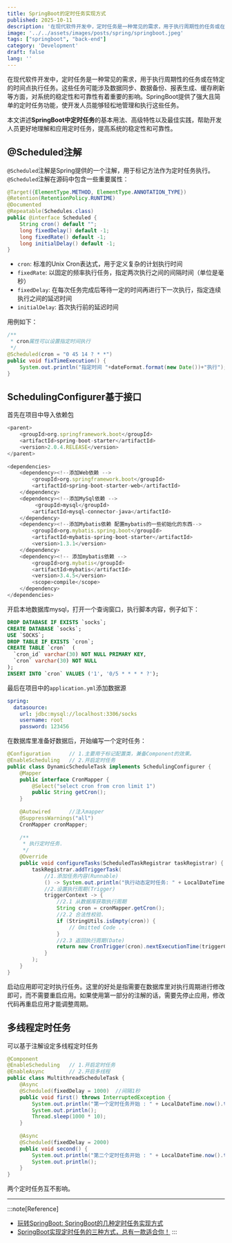 ```yaml
---
title: SpringBoot的定时任务实现方式
published: 2025-10-11
description: '在现代软件开发中，定时任务是一种常见的需求，用于执行周期性的任务或在特定的时间点执行任务。SpringBoot提供了简单的定时任务功能，使开发人员能够轻松地管理和执行这些任务。'
image: '../../assets/images/posts/spring/springboot.jpeg'
tags: ["springboot", "back-end"]
category: 'Development'
draft: false 
lang: ''
---
```


在现代软件开发中，定时任务是一种常见的需求，用于执行周期性的任务或在特定的时间点执行任务。这些任务可能涉及数据同步、数据备份、报表生成、缓存刷新等方面，对系统的稳定性和可靠性有着重要的影响。SpringBoot提供了强大且简单的定时任务功能，使开发人员能够轻松地管理和执行这些任务。

本文讲述**SpringBoot中定时任务**的基本用法、高级特性以及最佳实践，帮助开发人员更好地理解和应用定时任务，提高系统的稳定性和可靠性。

## @Scheduled注解

`@Scheduled`注解是Spring提供的一个注解，用于标记方法作为定时任务执行。`@Scheduled`注解在源码中包含一些重要属性：

```java
@Target({ElementType.METHOD, ElementType.ANNOTATION_TYPE})  
@Retention(RetentionPolicy.RUNTIME)  
@Documented  
@Repeatable(Schedules.class)  
public @interface Scheduled {
    String cron() default "";
	long fixedDelay() default -1;
	long fixedRate() default -1;
	long initialDelay() default -1;
}
```

- `cron`: 标准的Unix Cron表达式，用于定义复杂的计划执行时间
- `fixedRate`: 以固定的频率执行任务，指定两次执行之间的间隔时间（单位是毫秒）
- `fixedDelay`: 在每次任务完成后等待一定的时间再进行下一次执行，指定连续执行之间的延迟时间
- `initialDelay`: 首次执行前的延迟时间

用例如下：

```java
/**
 * cron属性可以设置指定时间执行  
 */  
@Scheduled(cron = "0 45 14 ? * *")  
public void fixTimeExecution() {  
	System.out.println("指定时间 "+dateFormat.format(new Date())+"执行");  
}
```

## SchedulingConfigurer基于接口

首先在项目中导入依赖包

```js
<parent>
    <groupId>org.springframework.boot</groupId>
    <artifactId>spring-boot-starter</artifactId>
    <version>2.0.4.RELEASE</version>
</parent>
 
<dependencies>
    <dependency><!--添加Web依赖 -->
        <groupId>org.springframework.boot</groupId>
        <artifactId>spring-boot-starter-web</artifactId>
    </dependency>
    <dependency><!--添加MySql依赖 -->
         <groupId>mysql</groupId>
        <artifactId>mysql-connector-java</artifactId>
    </dependency>
    <dependency><!--添加Mybatis依赖 配置mybatis的一些初始化的东西-->
        <groupId>org.mybatis.spring.boot</groupId>
        <artifactId>mybatis-spring-boot-starter</artifactId>
        <version>1.3.1</version>
    </dependency>
    <dependency><!-- 添加mybatis依赖 -->
        <groupId>org.mybatis</groupId>
        <artifactId>mybatis</artifactId>
        <version>3.4.5</version>
        <scope>compile</scope>
    </dependency>
</dependencies>
```

开启本地数据库mysql，打开一个查询窗口，执行脚本内容，例子如下：

```sql
DROP DATABASE IF EXISTS `socks`;
CREATE DATABASE `socks`;
USE `SOCKS`;
DROP TABLE IF EXISTS `cron`;
CREATE TABLE `cron`  (
  `cron_id` varchar(30) NOT NULL PRIMARY KEY,
  `cron` varchar(30) NOT NULL  
);
INSERT INTO `cron` VALUES ('1', '0/5 * * * * ?');
```

最后在项目中的`application.yml`添加数据源

```yaml
spring:
  datasource:
    url: jdbc:mysql://localhost:3306/socks
    username: root
    password: 123456
```

在数据库里准备好数据后，开始编写一个定时任务：

```java
@Configuration      // 1.主要用于标记配置类，兼备Component的效果。
@EnableScheduling   // 2.开启定时任务
public class DynamicScheduleTask implements SchedulingConfigurer {
    @Mapper
    public interface CronMapper {
        @Select("select cron from cron limit 1")
        public String getCron();
    }
 
    @Autowired      //注入mapper
    @SuppressWarnings("all")
    CronMapper cronMapper;
 
    /**
     * 执行定时任务.
     */
    @Override
    public void configureTasks(ScheduledTaskRegistrar taskRegistrar) {
        taskRegistrar.addTriggerTask(
            //1.添加任务内容(Runnable)
            () -> System.out.println("执行动态定时任务: " + LocalDateTime.now().toLocalTime()),
            //2.设置执行周期(Trigger)
            triggerContext -> {
                //2.1 从数据库获取执行周期
                String cron = cronMapper.getCron();
                //2.2 合法性校验.
                if (StringUtils.isEmpty(cron)) {
                    // Omitted Code ..
                }
                //2.3 返回执行周期(Date)
                return new CronTrigger(cron).nextExecutionTime(triggerContext);
            }
        );
    }
}
```

启动应用即可定时执行任务。这里的好处是指需要在数据库里对执行周期进行修改即可，而不需要重启应用。如果使用第一部分的注解的话，需要先停止应用，修改代码再重启应用才能调整周期。

## 多线程定时任务

可以基于注解设定多线程定时任务

```java
@Component
@EnableScheduling   // 1.开启定时任务
@EnableAsync        // 2.开启多线程
public class MultithreadScheduleTask {
    @Async
    @Scheduled(fixedDelay = 1000)  //间隔1秒
    public void first() throws InterruptedException {
        System.out.println("第一个定时任务开始 : " + LocalDateTime.now().toLocalTime() + "\r\n线程 : " + Thread.currentThread().getName());
        System.out.println();
        Thread.sleep(1000 * 10);
    }
 
    @Async
    @Scheduled(fixedDelay = 2000)
    public void second() {
        System.out.println("第二个定时任务开始 : " + LocalDateTime.now().toLocalTime() + "\r\n线程 : " + Thread.currentThread().getName());
        System.out.println();
    }
}
```

两个定时任务互不影响。

---

:::note[Reference]
- [玩转SpringBoot: SpringBoot的几种定时任务实现方式](https://www.cnblogs.com/coderacademy/p/18058208)
- [SpringBoot实现定时任务的三种方式，总有一款适合你！](https://cloud.tencent.com/developer/article/1968344)
:::
